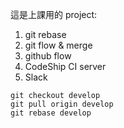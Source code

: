 這是上課用的 project:

1. git rebase
2. git flow & merge
3. github flow
4. CodeShip CI server
5. Slack

```
git checkout develop
git pull origin develop
git rebase develop
```

